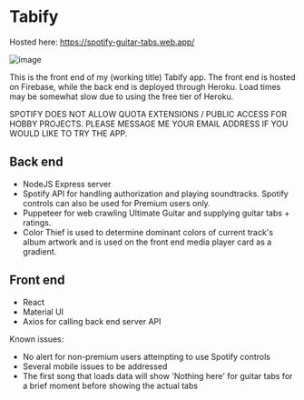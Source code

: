 # Tabify
Hosted here: https://spotify-guitar-tabs.web.app/

![image](https://user-images.githubusercontent.com/62260491/165644002-8b5d6b09-ea50-44bc-a6de-fc57265275ff.png)


This is the front end of my (working title) Tabify app. The front end is hosted on Firebase, while the back end is deployed through Heroku. Load times may be somewhat slow due to using the free tier of Heroku.

SPOTIFY DOES NOT ALLOW QUOTA EXTENSIONS / PUBLIC ACCESS FOR HOBBY PROJECTS. PLEASE MESSAGE ME YOUR EMAIL ADDRESS IF YOU WOULD LIKE TO TRY THE APP.

## Back end
* NodeJS Express server
* Spotify API for handling authorization and playing soundtracks. Spotify controls can also be used for Premium users only.
* Puppeteer for web crawling Ultimate Guitar and supplying guitar tabs + ratings.
* Color Thief is used to determine dominant colors of current track's album artwork and is used on the front end media player card as a gradient.

## Front end
* React
* Material UI
* Axios for calling back end server API

Known issues:
* No alert for non-premium users attempting to use Spotify controls
* Several mobile issues to be addressed
* The first song that loads data will show 'Nothing here' for guitar tabs for a brief moment before showing the actual tabs
